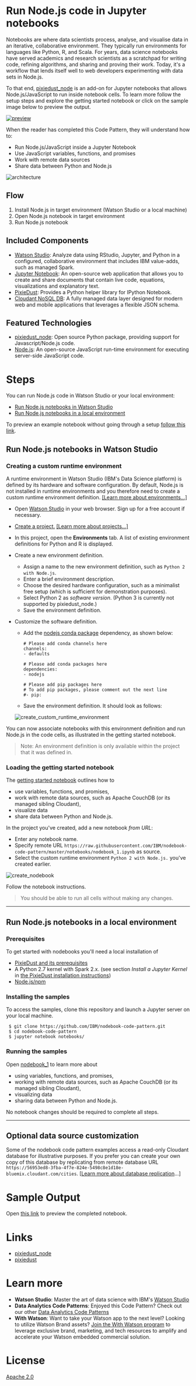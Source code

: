 # Run Node.js code in Jupyter notebooks

Notebooks are where data scientists process, analyse, and visualise data in an iterative, collaborative environment. They typically run environments for languages like Python, R, and Scala. For years, data science notebooks have served academics and research scientists as a scratchpad for writing code, refining algorithms, and sharing and proving their work. Today, it's a workflow that lends itself well to web developers experimenting with data sets in Node.js.

To that end, [pixiedust_node](https://github.com/ibm-watson-data-lab/pixiedust_node) is an add-on for Jupyter notebooks that allows Node.js/JavaScript to run inside notebook cells. To learn more follow the setup steps and explore the getting started notebook or click on the sample image below to preview the output.

[![preview](/notebooks/images/notebook_preview.png)](/notebooks/nodebook_1.ipynb)

When the reader has completed this Code Pattern, they will understand how to:

* Run Node.js/JavaScript inside a Jupyter Notebook
* Use JavaScript variables, functions, and promises
* Work with remote data sources
* Share data between Python and Node.js

![architecture](doc/source/images/architecture.png)

## Flow

1. Install Node.js in target environment (Watson Studio or a local machine)
2. Open Node.js notebook in target environment
3. Run Node.js notebook

## Included Components
* [Watson Studio](https://datascience.ibm.com): Analyze data using RStudio, Jupyter, and Python in a configured, collaborative environment that includes IBM value-adds, such as managed Spark.
* [Jupyter Notebook](http://jupyter.org/): An open-source web application that allows you to create and share documents that contain live code, equations, visualizations and explanatory text.
* [PixieDust](https://github.com/ibm-watson-data-lab/pixiedust): Provides a Python helper library for IPython Notebook.
* [Cloudant NoSQL DB](https://console.ng.bluemix.net/catalog/services/cloudant-nosql-db): A fully managed data layer designed for modern web and mobile applications that leverages a flexible JSON schema.

## Featured Technologies
* [pixiedust_node](https://github.com/ibm-watson-data-lab/pixiedust_node): Open source Python package, providing support for Javascript/Node.js code.
* [Node.js](https://nodejs.org/): An open-source JavaScript run-time environment for executing server-side JavaScript code.

# Steps

You can run Node.js code in Watson Studio or your local environment:
* [Run Node.js notebooks in Watson Studio](#cloud)
* [Run Node.js notebooks in a local environment](#real_world)

To preview an example notebook without going through a setup [follow this link](#preview).

## Run Node.js notebooks in Watson Studio
<a name="cloud"></a>

### Creating a custom runtime environment

A runtime environment in Watson Studio (IBM's Data Science platform) is defined by its hardware and software configuration. By default, Node.js is not installed in runtime environments and you therefore need to create a custom runtime environment definition. [[Learn more about environments...]](https://dataplatform.ibm.com/docs/content/analyze-data/notebook-environments.html)

 * Open [Watson Studio](https://datascience.ibm.com) in your web browser. Sign up for a free account if necessary.
 * [Create a project.](https://dataplatform.ibm.com/projects?context=analytics) [[Learn more about projects...]](https://dataplatform.ibm.com/docs/content/manage-data/manage-projects.html)
 * In this project, open the **Environments** tab. A list of existing environment definitions for Python and R is displayed.
 * Create a new environment definition.
   * Assign a name to the new environment definition, such as `Python 2 with Node.js`.
   * Enter a brief environment description.
   * Choose the desired hardware configuration, such as a minimalist free setup (which is sufficient for demonstration purposes).
   * Select Python 2 as _software version_. (Python 3 is currently not supported by pixiedust_node.)
   * Save the environment definition.
 * Customize the software definition.  
   * Add the [nodejs conda package](https://anaconda.org/anaconda/nodejs) dependency, as shown below:
     ```
     # Please add conda channels here
     channels:
     - defaults

     # Please add conda packages here
     dependencies:
     - nodejs

     # Please add pip packages here
     # To add pip packages, please comment out the next line
     #- pip:
     ```
   * Save the environment definition. It should look as follows:
 
    ![create_custom_runtime_environment](/notebooks/images/new_custom_environment.png)
    
  You can now associate notebooks with this environment definition and run Node.js in the code cells, as illustrated in the getting started notebook. 
  > Note: An environment definition is only available within the project that it was defined in. 
   
### Loading the getting started notebook

The [getting started notebook](notebooks/nodebook_1.ipynb) outlines how to
   * use variables, functions, and promises,
   * work with remote data sources, such as Apache CouchDB (or its managed sibling Cloudant),
   * visualize data
   * share data between Python and Node.js.
   
In the project you've created, add a new notebook _from URL_:
  * Enter any notebook name.
  * Specify remote URL `https://raw.githubusercontent.com/IBM/nodebook-code-pattern/master/notebooks/nodebook_1.ipynb` as source.
  * Select the custom runtime environment `Python 2 with Node.js.` you've created earlier. 

   ![create_nodebook](/notebooks/images/new_notebook_custom_environment.png)

Follow the notebook instructions.
> You should be able to run all cells without making any changes.

***
<a name="real_world"></a>
## Run Node.js notebooks in a local environment

### Prerequisites
To get started with nodebooks you'll need a local installation of
 
 * [PixieDust and its prerequisites](https://ibm-watson-data-lab.github.io/pixiedust/install.html)
 * A Python 2.7 kernel with Spark 2.x. (see section *Install a Jupyter Kernel* in [the PixieDust installation instructions](https://ibm-watson-data-lab.github.io/pixiedust/install.html))
 * [Node.js/npm](https://nodejs.org/en/download/)


### Installing the samples

To access the samples, clone this repository and launch a Jupyter server on your local machine.

```
 $ git clone https://github.com/IBM/nodebook-code-pattern.git
 $ cd nodebook-code-pattern
 $ jupyter notebook notebooks/
```

### Running the samples

Open [nodebook_1](notebooks/nodebook_1.ipynb) to learn more about

 * using variables, functions, and promises,
 * working with remote data sources, such as Apache CouchDB (or its managed sibling Cloudant),
 * visualizing data
 * sharing data between Python and Node.js.

No notebook changes should be required to complete all steps.

***

## Optional data source customization

Some of the nodebook code pattern examples access a read-only Cloudant database for illustrative purposes. If you prefer you can create your own copy of this database by replicating from remote database URL `https://56953ed8-3fba-4f7e-824e-5498c8e1d18e-bluemix.cloudant.com/cities`. [[Learn more about database replication](https://developer.ibm.com/clouddataservices/docs/cloudant/replication/)...]

# Sample Output
<a name="preview"></a>

Open [this link](/notebooks/nodebook_1.ipynb) to preview the completed notebook.

# Links
* [pixiedust_node](https://github.com/ibm-watson-data-lab/pixiedust_node)
* [pixiedust](https://github.com/ibm-watson-data-lab/pixiedust)

# Learn more
* **Watson Studio**: Master the art of data science with IBM's [Watson Studio](https://datascience.ibm.com/)
* **Data Analytics Code Patterns**: Enjoyed this Code Pattern? Check out our other [Data Analytics Code Patterns](https://developer.ibm.com/code/technologies/data-science/)
* **With Watson**: Want to take your Watson app to the next level? Looking to utilize Watson Brand assets? [Join the With Watson program](https://www.ibm.com/watson/with-watson/) to leverage exclusive brand, marketing, and tech resources to amplify and accelerate your Watson embedded commercial solution.

# License

[Apache 2.0](LICENSE)
